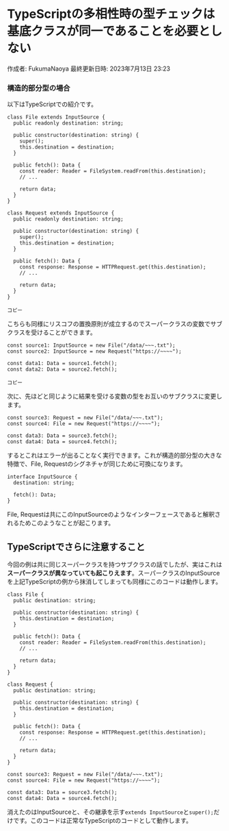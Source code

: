 # TypeScriptの多相性時の型チェックは基底クラスが同一であることを必要としない

作成者: FukumaNaoya
最終更新日時: 2023年7月13日 23:23

### 構造的部分型の場合[](https://typescriptbook.jp/reference/values-types-variables/structural-subtyping#%E6%A7%8B%E9%80%A0%E7%9A%84%E9%83%A8%E5%88%86%E5%9E%8B%E3%81%AE%E5%A0%B4%E5%90%88)

以下はTypeScriptでの紹介です。

```tsx
class File extends InputSource {
  public readonly destination: string;

  public constructor(destination: string) {
    super();
    this.destination = destination;
  }

  public fetch(): Data {
    const reader: Reader = FileSystem.readFrom(this.destination);
    // ...

    return data;
  }
}

class Request extends InputSource {
  public readonly destination: string;

  public constructor(destination: string) {
    super();
    this.destination = destination;
  }

  public fetch(): Data {
    const response: Response = HTTPRequest.get(this.destination);
    // ...

    return data;
  }
}

コピー
```

こちらも同様にリスコフの置換原則が成立するのでスーパークラスの変数でサブクラスを受けることができます。

```tsx
const source1: InputSource = new File("/data/~~~.txt");
const source2: InputSource = new Request("https://~~~~");

const data1: Data = source1.fetch();
const data2: Data = source2.fetch();

コピー
```

次に、先ほどと同じように結果を受ける変数の型をお互いのサブクラスに変更します。

```tsx
const source3: Request = new File("/data/~~~.txt");
const source4: File = new Request("https://~~~~");

const data3: Data = source3.fetch();
const data4: Data = source4.fetch();

```

するとこれはエラーが出ることなく実行できます。これが構造的部分型の大きな特徴で、File, Requestのシグネチャが同じために可換になります。

```tsx
interface InputSource {
  destination: string;

  fetch(): Data;
}

```

File, Requestは共にこのInputSourceのようなインターフェースであると解釈されるためこのようなことが起こります。

## TypeScriptでさらに注意すること[](https://typescriptbook.jp/reference/values-types-variables/structural-subtyping#typescript%E3%81%A7%E3%81%95%E3%82%89%E3%81%AB%E6%B3%A8%E6%84%8F%E3%81%99%E3%82%8B%E3%81%93%E3%81%A8)

今回の例は共に同じスーパークラスを持つサブクラスの話でしたが、実はこれは**スーパークラスが異なっていても起こりえます**。スーパークラスのInputSourceを上記TypeScriptの例から抹消してしまっても同様にこのコードは動作します。

```tsx
class File {
  public destination: string;

  public constructor(destination: string) {
    this.destination = destination;
  }

  public fetch(): Data {
    const reader: Reader = FileSystem.readFrom(this.destination);
    // ...

    return data;
  }
}

class Request {
  public destination: string;

  public constructor(destination: string) {
    this.destination = destination;
  }

  public fetch(): Data {
    const response: Response = HTTPRequest.get(this.destination);
    // ...

    return data;
  }
}

const source3: Request = new File("/data/~~~.txt");
const source4: File = new Request("https://~~~~");

const data3: Data = source3.fetch();
const data4: Data = source4.fetch();

```

消えたのはInputSourceと、その継承を示す`extends InputSource`と`super();`だけです。このコードは正常なTypeScriptのコードとして動作します。